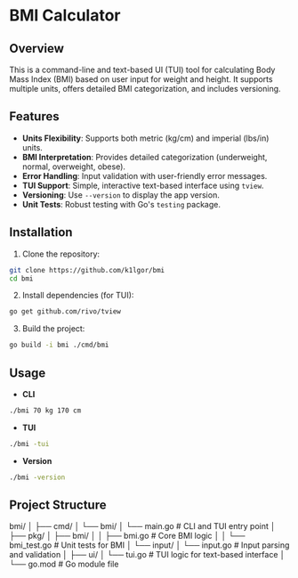 # BMI Calculator

## Overview

This is a command-line and text-based UI (TUI) tool for calculating Body Mass Index (BMI) based on user input for weight and height. It supports multiple units, offers detailed BMI categorization, and includes versioning.

## Features

- **Units Flexibility**: Supports both metric (kg/cm) and imperial (lbs/in) units.
- **BMI Interpretation**: Provides detailed categorization (underweight, normal, overweight, obese).
- **Error Handling**: Input validation with user-friendly error messages.
- **TUI Support**: Simple, interactive text-based interface using `tview`.
- **Versioning**: Use `--version` to display the app version.
- **Unit Tests**: Robust testing with Go's `testing` package.

## Installation

1. Clone the repository:

```bash
git clone https://github.com/k1lgor/bmi
cd bmi
```

2. Install dependencies (for TUI):

```bash
go get github.com/rivo/tview
```

3. Build the project:

```bash
go build -i bmi ./cmd/bmi
```

## Usage

- **CLI**

```bash
./bmi 70 kg 170 cm
```

- **TUI**

```bash
./bmi -tui
```

- **Version**

```bash
./bmi -version
```

## Project Structure

bmi/
│
├── cmd/
│   └── bmi/
│       └── main.go         # CLI and TUI entry point
│
├── pkg/
│   ├── bmi/
│   │   ├── bmi.go          # Core BMI logic
│   │   └── bmi_test.go     # Unit tests for BMI
│   └── input/
│       └── input.go        # Input parsing and validation
│
├── ui/
│   └── tui.go              # TUI logic for text-based interface
│
└── go.mod                  # Go module file
